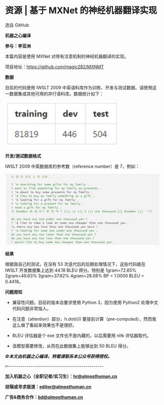 # 资源 | 基于 MXNet 的神经机器翻译实现

选自 GitHub

**机器之心编译**

**参与：李亚洲**

本篇内容是使用 MXNet 对带有注意机制的神经机器翻译的实现。

项目地址：https://github.com/magic282/MXNMT

**数据**

目前的代码使用 IWSLT 2009 中英语料库作为训练、开发与测试数据。请使用这一数据集或其他可用的并行语料库。数据统计如下：

![](img/00df16f41c056c648b310e6da3a26be8.jpg) 

**开发/测试数据格式** 

IWSLT 2009 中英数据库的参考数（reference number）是 7，例如：

![](img/92795c4847f8b029616b13974d49a9bc.jpg) 

**结果**

根据我自己的测试，在没有 53 次迭代后的后期处理情况下，这些代码能在 IWSLT 开发数据集上达到 44.18 BLEU 得分。特别是 1gram=72.65% 2gram=49.63% 3gram=37.62% 4gram=28.08% BP = 1.0000 BLEU = 0.4418。

**问题周知**

*   兼容性问题。目前的版本会要求使用 Python 3，因为使用 Python2 处理中文代码问题非常恼人。

*   在注意（attention）部分，h.dot(U) 要提前计算（pre-computed），然而我这么做了看起来效果也不是很好。

*   BLEU 评估器是个 exe 文件也不是内藏的，以后需要用 nltk 评估器取代。

*   该模型需要修改，从而在此数据集上能够达到 50 BLEU 得分。

***©本文由机器之心编译，***转载请联系本公众号获得授权***。***

✄------------------------------------------------

**加入机器之心（全职记者/实习生）：hr@almosthuman.cn**

**投稿或寻求报道：editor@almosthuman.cn**

**广告&商务合作：bd@almosthuman.cn**